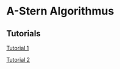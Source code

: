 # A-Stern Algorithmus

## Tutorials
[Tutorial 1](https://www.youtube.com/watch?v=-L-WgKMFuhE)

[Tutorial 2](https://www.youtube.com/watch?v=D_T7vwwd2T4)